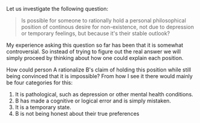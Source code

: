 Let us investigate the following question:

> Is possible for someone to rationally hold a personal philosophical position of continous desire for non-existence, not due to depression or temporary feelings, but because it's their stable outlook?

My experience asking this question so far has been that it is somewhat controversial. So instead of trying to figure out the real answer we will simply proceed by thinking about how one could explain each position.

How could person A rationalize B's claim of holding this position while still being convinced that it is impossible? From how I see it there would mainly be four categories for this:

1. It is pathological, such as depression or other mental health conditions.
2. B has made a cognitive or logical error and is simply mistaken.
3. It is a temporary state.
4. B is not being honest about their true preferences